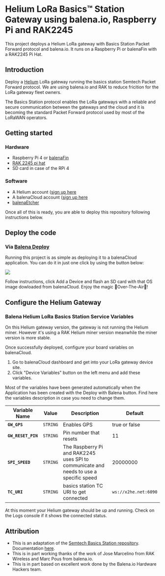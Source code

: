 # Helium LoRa Basics™ Station Gateway using balena.io, Raspberry Pi and RAK2245

This project deploys a Helium LoRa gateway with Basics Station Packet Forward protocol and balena.io. It runs on a Raspberry Pi or balenaFin with a RAK2245 Pi Hat.


## Introduction

Deploy a [Helium](https://www.helium.com/) LoRa gateway running the basics station Semtech Packet Forward protocol. We are using balena.io and RAK to reduce fricition for the LoRa gateway fleet owners.

The Basics Station protocol enables the LoRa gateways with a reliable and secure communication between the gateways and the cloud and it is becoming the standard Packet Forward protocol used by most of the LoRaWAN operators.


## Getting started

### Hardware

* Raspberry Pi 4 or [balenaFin](https://www.balena.io/fin/)
* [RAK 2245 pi hat](https://store.rakwireless.com/products/rak2245-pi-hat)
* SD card in case of the RPi 4

### Software

* A Helium account ([sign up here](https://console.thethingsnetwork.org)
* A balenaCloud account ([sign up here](https://dashboard.balena-cloud.com/)
* [balenaEtcher](https://balena.io/etcher)

Once all of this is ready, you are able to deploy this repository following instructions below.

## Deploy the code

### Via [Balena Deploy](https://www.balena.io/docs/learn/deploy/deploy-with-balena-button/)

Running this project is as simple as deploying it to a balenaCloud application. You can do it in just one click by using the button below:

[![](https://www.balena.io/deploy.png)](https://dashboard.balena-cloud.com/deploy?repoUrl=https://github.com/balena-io-playground/RAK2245_for_helium)

Follow instructions, click Add a Device and flash an SD card with that OS image dowloaded from balenaCloud. Enjoy the magic 🌟Over-The-Air🌟!

## Configure the Helium Gateway

### Balena Helium LoRa Basics Station Service Variables

On this Helium gateway version, the gateway is not running the Helium miner. However it's using a RAK Helium miner version meanwhile the miner version is more stable.

Once successfully deployed, configure your board variables on balenaCloud.

1. Go to balenaCloud dashboard and get into your LoRa gateway device site.
2. Click "Device Variables" button on the left menu and add these variables.

Most of the variables have been generated automatically when the Application has been created with the Deploy with Balena button. Find here the variables description in case you need to change them.

Variable Name | Value | Description | Default
------------ | ------------- | ------------- | -------------
**`GW_GPS`** | `STRING` | Enables GPS | true or false
**`GW_RESET_PIN`** | `STRING` | Pin number that resets | 11 
**`SPI_SPEED`** | `STRING` | The Raspberry Pi and RAK2245 uses SPI to communicate and needs to use a specific speed | 20000000
**`TC_URI`** | `STRING` | basics station TC URI to get connected | ```ws://x2he.net:6090```


At this moment your Helium gateway should be up and running. Check on the Logs console if it shows the connected status.


## Attribution

- This is an adaptation of the [Semtech Basics Station repository](https://github.com/lorabasics/basicstation). Documentation [here](https://doc.sm.tc/station).
- This is in part working thanks of the work of Jose Marcelino from RAK Wireless and Marc Pous from balena.io.
- This is in part based on excellent work done by the Balena.io Hardware Hackers team.
